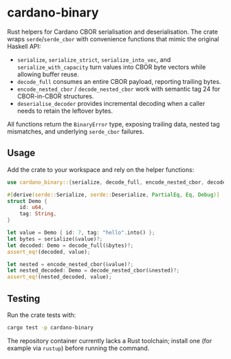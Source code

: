 # cardano-binary

Rust helpers for Cardano CBOR serialisation and deserialisation. The crate
wraps `serde`/`serde_cbor` with convenience functions that mimic the original
Haskell API:

- `serialize`, `serialize_strict`, `serialize_into_vec`, and
  `serialize_with_capacity` turn values into CBOR byte vectors while allowing
  buffer reuse.
- `decode_full` consumes an entire CBOR payload, reporting trailing bytes.
- `encode_nested_cbor` / `decode_nested_cbor` work with semantic tag 24 for
  CBOR-in-CBOR structures.
- `deserialise_decoder` provides incremental decoding when a caller needs to
  retain the leftover bytes.

All functions return the `BinaryError` type, exposing trailing data, nested tag
mismatches, and underlying `serde_cbor` failures.

## Usage

Add the crate to your workspace and rely on the helper functions:

```rust
use cardano_binary::{serialize, decode_full, encode_nested_cbor, decode_nested_cbor};

#[derive(serde::Serialize, serde::Deserialize, PartialEq, Eq, Debug)]
struct Demo {
    id: u64,
    tag: String,
}

let value = Demo { id: 7, tag: "hello".into() };
let bytes = serialize(&value)?;
let decoded: Demo = decode_full(&bytes)?;
assert_eq!(decoded, value);

let nested = encode_nested_cbor(&value)?;
let nested_decoded: Demo = decode_nested_cbor(&nested)?;
assert_eq!(nested_decoded, value);
```

## Testing

Run the crate tests with:

```bash
cargo test -p cardano-binary
```

The repository container currently lacks a Rust toolchain; install one (for
example via `rustup`) before running the command.
